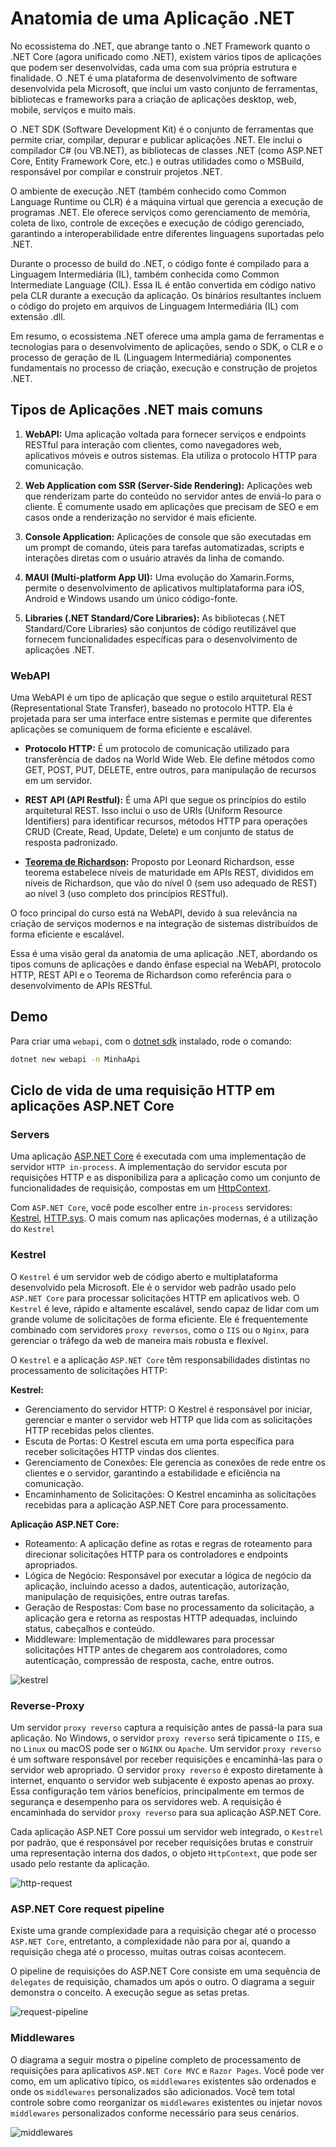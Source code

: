 # Anatomia de uma Aplicação .NET

No ecossistema do .NET, que abrange tanto o .NET Framework quanto o .NET Core (agora unificado como .NET), existem vários tipos de aplicações que podem ser desenvolvidas, cada uma com sua própria estrutura e finalidade. O .NET é uma plataforma de desenvolvimento de software desenvolvida pela Microsoft, que inclui um vasto conjunto de ferramentas, bibliotecas e frameworks para a criação de aplicações desktop, web, mobile, serviços e muito mais.

O .NET SDK (Software Development Kit) é o conjunto de ferramentas que permite criar, compilar, depurar e publicar aplicações .NET. Ele inclui o compilador C# (ou VB.NET), as bibliotecas de classes .NET (como ASP.NET Core, Entity Framework Core, etc.) e outras utilidades como o MSBuild, responsável por compilar e construir projetos .NET.

O ambiente de execução .NET (também conhecido como Common Language Runtime ou CLR) é a máquina virtual que gerencia a execução de programas .NET. Ele oferece serviços como gerenciamento de memória, coleta de lixo, controle de exceções e execução de código gerenciado, garantindo a interoperabilidade entre diferentes linguagens suportadas pelo .NET.

Durante o processo de build do .NET, o código fonte é compilado para a Linguagem Intermediária (IL), também conhecida como Common Intermediate Language (CIL). Essa IL é então convertida em código nativo pela CLR durante a execução da aplicação. Os binários resultantes incluem o código do projeto em arquivos de Linguagem Intermediária (IL) com extensão .dll.

Em resumo, o ecossistema .NET oferece uma ampla gama de ferramentas e tecnologias para o desenvolvimento de aplicações, sendo o SDK, o CLR e o processo de geração de IL (Linguagem Intermediária) componentes fundamentais no processo de criação, execução e construção de projetos .NET.

## Tipos de Aplicações .NET mais comuns

1. **WebAPI:** Uma aplicação voltada para fornecer serviços e endpoints RESTful para interação com clientes, como navegadores web, aplicativos móveis e outros sistemas. Ela utiliza o protocolo HTTP para comunicação.

2. **Web Application com SSR (Server-Side Rendering):** Aplicações web que renderizam parte do conteúdo no servidor antes de enviá-lo para o cliente. É comumente usado em aplicações que precisam de SEO e em casos onde a renderização no servidor é mais eficiente.

3. **Console Application:** Aplicações de console que são executadas em um prompt de comando, úteis para tarefas automatizadas, scripts e interações diretas com o usuário através da linha de comando.

4. **MAUI (Multi-platform App UI):** Uma evolução do Xamarin.Forms, permite o desenvolvimento de aplicativos multiplataforma para iOS, Android e Windows usando um único código-fonte.

6. **Libraries (.NET Standard/Core Libraries):** As bibliotecas (.NET Standard/Core Libraries) são conjuntos de código reutilizável que fornecem funcionalidades específicas para o desenvolvimento de aplicações .NET.

### WebAPI

Uma WebAPI é um tipo de aplicação que segue o estilo arquitetural REST (Representational State Transfer), baseado no protocolo HTTP. Ela é projetada para ser uma interface entre sistemas e permite que diferentes aplicações se comuniquem de forma eficiente e escalável.

- **Protocolo HTTP:** É um protocolo de comunicação utilizado para transferência de dados na World Wide Web. Ele define métodos como GET, POST, PUT, DELETE, entre outros, para manipulação de recursos em um servidor.

- **REST API (API Restful):** É uma API que segue os princípios do estilo arquitetural REST. Isso inclui o uso de URIs (Uniform Resource Identifiers) para identificar recursos, métodos HTTP para operações CRUD (Create, Read, Update, Delete) e um conjunto de status de resposta padronizado.

- **[Teorema de Richardson](https://martinfowler.com/articles/richardsonMaturityModel.html):** Proposto por Leonard Richardson, esse teorema estabelece níveis de maturidade em APIs REST, divididos em níveis de Richardson, que vão do nível 0 (sem uso adequado de REST) ao nível 3 (uso completo dos princípios RESTful).

O foco principal do curso está na WebAPI, devido à sua relevância na criação de serviços modernos e na integração de sistemas distribuídos de forma eficiente e escalável.

Essa é uma visão geral da anatomia de uma aplicação .NET, abordando os tipos comuns de aplicações e dando ênfase especial na WebAPI, protocolo HTTP, REST API e o Teorema de Richardson como referência para o desenvolvimento de APIs RESTful.

## Demo

Para criar uma `webapi`, com o [dotnet sdk](https://dotnet.microsoft.com/download) instalado, rode o comando:

```sh
dotnet new webapi -n MinhaApi
```

## Ciclo de vida de uma requisição HTTP em aplicações ASP.NET Core

### Servers

Uma aplicação [ASP.NET Core](https://learn.microsoft.com/aspnet/core/introduction-to-aspnet-core?view=aspnetcore-8.0) é executada com uma implementação de servidor `HTTP in-process`. A implementação do servidor escuta por requisições HTTP e as disponibiliza para a aplicação como um conjunto de funcionalidades de requisição, compostas em um [HttpContext](https://learn.microsoft.com/dotnet/api/system.web.httpcontext?view=netframework-4.8.1).

Com `ASP.NET Core`, você pode escolher entre `in-process` servidores: [Kestrel](https://learn.microsoft.com/aspnet/core/fundamentals/servers/kestrel?view=aspnetcore-8.0), [HTTP.sys](https://learn.microsoft.com/aspnet/core/fundamentals/servers/httpsys?view=aspnetcore-8.0).
O mais comum nas aplicações modernas, é a utilização do `Kestrel`

### Kestrel

O `Kestrel` é um servidor web de código aberto e multiplataforma desenvolvido pela Microsoft. Ele é o servidor web padrão usado pelo `ASP.NET Core` para processar solicitações HTTP em aplicativos web. O `Kestrel` é leve, rápido e altamente escalável, sendo capaz de lidar com um grande volume de solicitações de forma eficiente. Ele é frequentemente combinado com servidores `proxy reversos`, como o `IIS` ou o `Nginx`, para gerenciar o tráfego da web de maneira mais robusta e flexível.

O `Kestrel` e a aplicação `ASP.NET Core` têm responsabilidades distintas no processamento de solicitações HTTP:

**Kestrel:**

- Gerenciamento do servidor HTTP: O Kestrel é responsável por iniciar, gerenciar e manter o servidor web HTTP que lida com as solicitações HTTP recebidas pelos clientes.
- Escuta de Portas: O Kestrel escuta em uma porta específica para receber solicitações HTTP vindas dos clientes.
- Gerenciamento de Conexões: Ele gerencia as conexões de rede entre os clientes e o servidor, garantindo a estabilidade e eficiência na comunicação.
- Encaminhamento de Solicitações: O Kestrel encaminha as solicitações recebidas para a aplicação ASP.NET Core para processamento.

**Aplicação ASP.NET Core:**

- Roteamento: A aplicação define as rotas e regras de roteamento para direcionar solicitações HTTP para os controladores e endpoints apropriados.
- Lógica de Negócio: Responsável por executar a lógica de negócio da aplicação, incluindo acesso a dados, autenticação, autorização, manipulação de requisições, entre outras tarefas.
- Geração de Respostas: Com base no processamento da solicitação, a aplicação gera e retorna as respostas HTTP adequadas, incluindo status, cabeçalhos e conteúdo.
- Middleware: Implementação de middlewares para processar solicitações HTTP antes de chegarem aos controladores, como autenticação, compressão de resposta, cache, entre outros.

![kestrel](../images/kestrel-to-internet2.png)

### Reverse-Proxy

Um servidor `proxy reverso` captura a requisição antes de passá-la para sua aplicação. No Windows, o servidor `proxy reverso` será tipicamente o `IIS`, e no `Linux` ou macOS pode ser o `NGINX` ou `Apache`. Um servidor `proxy reverso` é um software responsável por receber requisições e encaminhá-las para o servidor web apropriado. O servidor `proxy reverso` é exposto diretamente à internet, enquanto o servidor web subjacente é exposto apenas ao proxy. Essa configuração tem vários benefícios, principalmente em termos de segurança e desempenho para os servidores web. A requisição é encaminhada do servidor `proxy reverso` para sua aplicação ASP.NET Core.

Cada aplicação ASP.NET Core possui um servidor web integrado, o `Kestrel` por padrão, que é responsável por receber requisições brutas e construir uma representação interna dos dados, o objeto `HttpContext`, que pode ser usado pelo restante da aplicação.

![http-request](../images/http-requests-pipeline.png)

### ASP.NET Core request pipeline

Existe uma grande complexidade para a requisição chegar até o processo `ASP.NET Core`, entretanto, a complexidade não para por aí, quando a requisição chega até o processo, muitas outras coisas acontecem.

O pipeline de requisições do ASP.NET Core consiste em uma sequência de `delegates` de requisição, chamados um após o outro. O diagrama a seguir demonstra o conceito. A execução segue as setas pretas.

![request-pipeline](../images/request-delegate-pipeline.png)

### Middlewares

O diagrama a seguir mostra o pipeline completo de processamento de requisições para aplicativos `ASP.NET Core MVC` e `Razor Pages`. Você pode ver como, em um aplicativo típico, os `middlewares` existentes são ordenados e onde os `middlewares` personalizados são adicionados. Você tem total controle sobre como reorganizar os `middlewares` existentes ou injetar novos `middlewares` personalizados conforme necessário para seus cenários.

![middlewares](../images/middleware-pipeline.svg)

